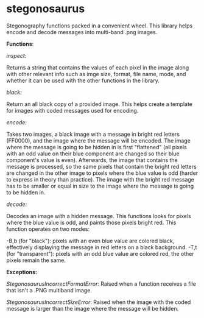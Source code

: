 # stegonosaurus

Stegonography functions packed in a convenient wheel. This library helps encode and decode messages into multi-band .png images.

**Functions**:

*inspect:*

Returns a string that contains the values of each pixel in the image along with other relevant info such as imge size, format, file name, mode, and whether it can be used with the other functions in the library.

*black:*

Return an all black copy of a provided image. This helps create a template for images with coded messages used for encoding.

*encode:*

Takes two images, a black image with a message in bright red letters (FF0000), and the image where the message will be encoded. The image where the message is going to be hidden in is first "flattened" (all pixels with an odd value on their blue component are changed so their blue component's value is even). Afterwards, the image that contains the message is processed, so the same pixels that contain the bright red letters are changed in the other image to pixels where the blue value is odd (harder to express in theory than practice). The image with the bright red message has to be smaller or equal in size to the image where the message is going to be hidden in.

*decode:*

Decodes an image with a hidden message. This functions looks for pixels where the blue value is odd, and paints those pixels bright red. This function operates on two modes:

-B,b (for "black"): pixels with an even blue value are colored black, effectively displaying the message in red letters on a black background.
-T,t (for "transparent"): pixels with an odd blue value are colored red, the other pixels remain the same.

**Exceptions:**

*StegonosaurusIncorrectFormatError*: Raised when a function receives a file that isn't a .PNG multiband image.

*StegonosaurusIncorrectSizeError*: Raised when the image with the coded message is larger than the image where the message will be hidden.
